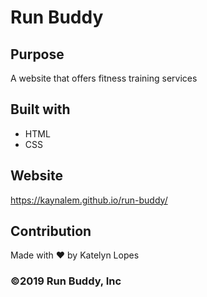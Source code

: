 # Run Buddy

## Purpose
A website that offers fitness training services

## Built with
* HTML
* CSS

## Website
https://kaynalem.github.io/run-buddy/

## Contribution
Made with ❤️ by Katelyn Lopes

### ©️2019 Run Buddy, Inc
